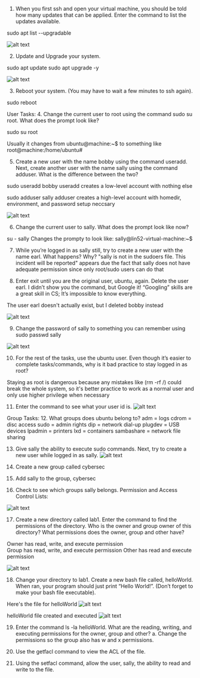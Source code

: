 
1. When you first ssh and open your virtual machine, you should be told
how many updates that can be applied. Enter the command to list the
updates available.

sudo apt list --upgradable

![alt text](image.png)


2. Update and Upgrade your system.

sudo apt update
sudo apt upgrade -y

![alt text](image-1.png)


3. Reboot your system. (You may have to wait a few minutes to ssh
again).

sudo reboot



User Tasks:
4. Change the current user to root using the command sudo su root.
What does the prompt look like?

sudo su root

Usually it changes from ubuntu@machine:~$ to something like root@machine:/home/ubuntu#



5. Create a new user with the name bobby using the command useradd.
Next, create another user with the name sally using the command
adduser. What is the difference between the two?

sudo useradd bobby
useradd creates a low-level account with nothing else

sudo adduser sally
adduser creates a high-level account with homedir, environment, and password setup neccsary

![alt text](image-2.png)

6. Change the current user to sally. What does the prompt look like now?

su - sally
Changes the prompty to look like: sally@lin52-virtual-machine:~$


7. While you’re logged in as sally still, try to create a new user with the
name earl. What happens? Why?
"sally is not in the sudoers file. This incident will be reported" appears due the fact that sally does not have adequate permission since only root/sudo users can do that


8. Enter exit until you are the original user, ubuntu, again. Delete the
user earl. I didn’t show you the command, but Google it! “Googling”
skills are a great skill in CS; It’s impossible to know everything.

The user earl doesn't actually exist, but I deleted bobby instead

![alt text](image-3.png)


9. Change the password of sally to something you can remember using
sudo passwd sally

![alt text](image-4.png)

10. For the rest of the tasks, use the ubuntu user. Even though it’s easier
to complete tasks/commands, why is it bad practice to stay logged in
as root?

Staying as root is dangerous because any mistakes like (rm -rf /) could break the whole system, so it's better practice to work as a normal user and only use higher privilege when necessary

11. Enter the command to see what your user id is.
![alt text](image-5.png)


Group Tasks:
12. What groups does ubuntu belong to?
adm = logs
cdrom = disc access
sudo = admin rights
dip = network dial-up
plugdev = USB devices
lpadmin = printers
lxd = containers
sambashare = network file sharing

13. Give sally the ability to execute sudo commands. Next, try to create a
new user while logged in as sally.
![alt text](image-6.png)

14. Create a new group called cybersec
15. Add sally to the group, cybersec
16. Check to see which groups sally belongs.
Permission and Access Control Lists:

![alt text](image-7.png)

17. Create a new directory called lab1. Enter the command to find the
permissions of the directory. Who is the owner and group owner of this
directory? What permissions does the owner, group and other have?

Owner has read, write, and execute permission  
Group has read, write, and execute permission
Other has read and execute permission

![alt text](image-8.png)

18. Change your directory to lab1. Create a new bash file called,
helloWorld. When ran, your program should just print “Hello World!”.
(Don’t forget to make your bash file executable).

Here's the file for helloWorld
![alt text](image-9.png)

helloWorld file created and executed
![alt text](image-10.png)

19. Enter the command ls -la helloWorld. What are the reading, writing,
and executing permissions for the owner, group and other?
a. Change the permissions so the group also has w and x permissions.


20. Use the getfacl command to view the ACL of the file.


21. Using the setfacl command, allow the user, sally, the ability to read
and write to the file. 

